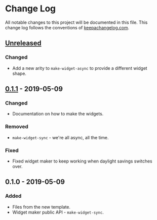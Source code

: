 # Change Log
All notable changes to this project will be documented in this file. This change log follows the conventions of [keepachangelog.com](http://keepachangelog.com/).

## [Unreleased]
### Changed
- Add a new arity to `make-widget-async` to provide a different widget shape.

## [0.1.1] - 2019-05-09
### Changed
- Documentation on how to make the widgets.

### Removed
- `make-widget-sync` - we're all async, all the time.

### Fixed
- Fixed widget maker to keep working when daylight savings switches over.

## 0.1.0 - 2019-05-09
### Added
- Files from the new template.
- Widget maker public API - `make-widget-sync`.

[Unreleased]: https://github.com/your-name/ch5-functional-prog/compare/0.1.1...HEAD
[0.1.1]: https://github.com/your-name/ch5-functional-prog/compare/0.1.0...0.1.1
